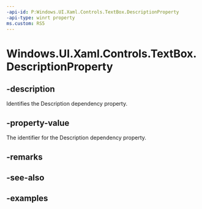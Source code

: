 ```yaml
---
-api-id: P:Windows.UI.Xaml.Controls.TextBox.DescriptionProperty
-api-type: winrt property
ms.custom: RS5
---
```


<!-- Property syntax.
public DependencyProperty DescriptionProperty { get; }
-->

# Windows.UI.Xaml.Controls.TextBox.DescriptionProperty

## -description

Identifies the Description dependency property.



## -property-value

The identifier for the Description dependency property.

## -remarks

## -see-also

## -examples

